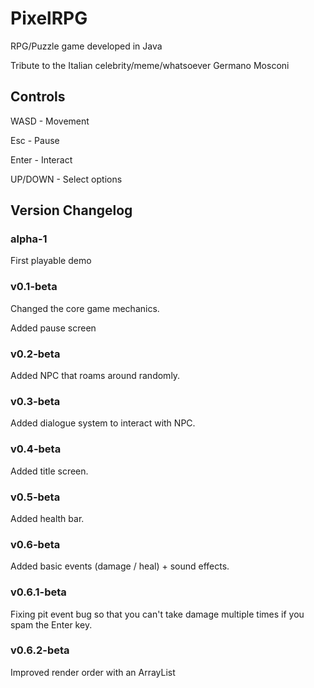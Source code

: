 # PixelRPG
RPG/Puzzle game developed in Java

Tribute to the Italian celebrity/meme/whatsoever Germano Mosconi

## Controls
WASD - Movement

Esc - Pause

Enter - Interact

UP/DOWN - Select options

## Version Changelog
### alpha-1
First playable demo

### v0.1-beta
Changed the core game mechanics.

Added pause screen

### v0.2-beta
Added NPC that roams around randomly.

### v0.3-beta
Added dialogue system to interact with NPC.

### v0.4-beta
Added title screen.

### v0.5-beta
Added health bar.

### v0.6-beta
Added basic events (damage / heal) + sound effects.

### v0.6.1-beta
Fixing pit event bug so that you can't take damage multiple times if you spam the Enter key.

### v0.6.2-beta
Improved render order with an ArrayList
